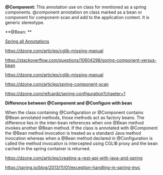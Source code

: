 **@Component:** This annotation use on class for mentioned as a spring components. @component annotation on class marked as a bean or component for component-scan and add to the application context. It is generic stereotype.

**@Bean: **

[Spring all Annotations](https://springframework.guru/spring-framework-annotations/)

https://dzone.com/articles/cglib-missing-manual

https://stackoverflow.com/questions/10604298/spring-component-versus-bean

https://dzone.com/articles/cglib-missing-manual

https://dzone.com/articles/spring-component-scan

https://dzone.com/refcardz/spring-configuration?chapter=1


**Difference between @Component and @Configure with bean**

When the class containing @Configuration or @Component contains @Bean annotated methods, those methods act as factory beans. The difference lies in the inter-bean references when one @Bean method invokes another @Bean method. If the class is annotated with @Component the @Bean method invocation is treated as a standard Java method invocation whereas when a @Bean method declared in @Configuration is called the method invocation is intercepted using CGLIB proxy and the bean cached in the spring container is returned.

https://dzone.com/articles/creating-a-rest-api-with-java-and-spring


https://spring.io/blog/2013/11/01/exception-handling-in-spring-mvc
